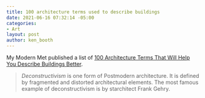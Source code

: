 ```yaml
---
title: 100 architecture terms used to describe buildings
date: 2021-06-16 07:32:14 -05:00
categories:
- Art
layout: post
author: ken_booth
---
```


My Modern Met published a list of [100 Architecture Terms That Will Help You Describe Buildings Better](https://mymodernmet.com/architecture-terms/?utm_source=join1440&utm_medium=email&utm_placement=newsletter).

> *Deconstructivism* is one form of Postmodern architecture. It is defined by fragmented and distorted architectural elements. The most famous example of deconstructivism is by starchitect Frank Gehry.
